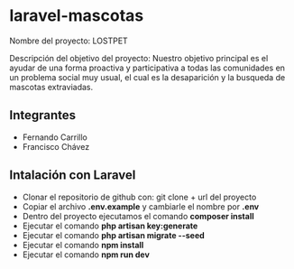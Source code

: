# laravel-mascotas
Nombre del proyecto: LOSTPET

Descripción del objetivo del proyecto: Nuestro objetivo principal es el ayudar de una forma proactiva y participativa a todas las comunidades en un problema social muy usual, 
el cual es la desaparición y la busqueda de mascotas extraviadas.

## Integrantes
- Fernando Carrillo
- Francisco Chávez

## Intalación con Laravel
- Clonar el repositorio de github con: git clone + url del proyecto
- Copiar el archivo __.env.example__ y cambiarle el nombre por __.env__
- Dentro del proyecto ejecutamos el comando __composer install__
- Ejecutar el comando __php artisan key:generate__
- Ejecutar el comando __php artisan migrate --seed__
- Ejecutar el comando __npm install__
- Ejecutar el comando __npm run dev__

